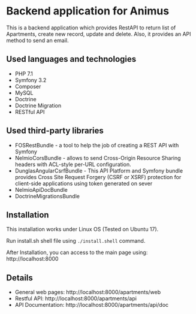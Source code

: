 Backend application for Animus
==============================
This is a backend application which provides RestAPI to return list of Apartments, create new record, update and delete. Also, it provides an API method to send an email. 

## Used languages and technologies
- PHP 7.1
- Symfony 3.2
- Composer
- MySQL
- Doctrine
- Doctrine Migration
- RESTful API

## Used third-party libraries
- FOSRestBundle - a tool to help the job of creating a REST API with Symfony
- NelmioCorsBundle - allows to send Cross-Origin Resource Sharing headers with ACL-style per-URL configuration.
- DunglasAngularCsrfBundle - This API Platform and Symfony bundle provides Cross Site Request Forgery (CSRF or XSRF) protection for client-side applications using token generated on sever
- NelmioApiDocBundle
- DoctrineMigrationsBundle

## Installation
This installation works under Linux OS (Tested on Ubuntu 17). 

Run install.sh shell file using `./install.shell` command. 

After Installation, you can access to the main page using: http://localhost:8000

## Details

- General web pages: http://localhost:8000/apartments/web
- Restful API: http://localhost:8000/apartments/api
- API Documentation: http://localhost:8000/apartments/api/doc

